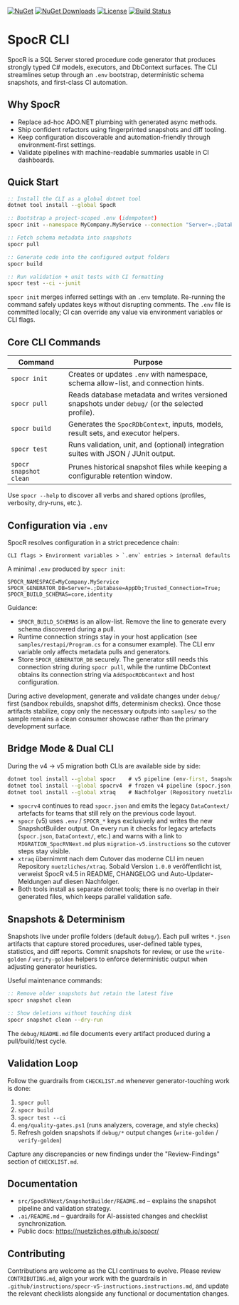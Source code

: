 [![NuGet](https://img.shields.io/nuget/v/SpocR.svg)](https://www.nuget.org/packages/SpocR)
[![NuGet Downloads](https://img.shields.io/nuget/dt/SpocR.svg)](https://www.nuget.org/packages/SpocR)
[![License](https://img.shields.io/github/license/nuetzliches/spocr.svg)](LICENSE)
[![Build Status](https://img.shields.io/github/actions/workflow/status/nuetzliches/spocr/test.yml?branch=main)](https://github.com/nuetzliches/spocr/actions)

# SpocR CLI

SpocR is a SQL Server stored procedure code generator that produces strongly typed C# models, executors, and DbContext surfaces. The CLI streamlines setup through an `.env` bootstrap, deterministic schema snapshots, and first-class CI automation.

## Why SpocR

- Replace ad-hoc ADO.NET plumbing with generated async methods.
- Ship confident refactors using fingerprinted snapshots and diff tooling.
- Keep configuration discoverable and automation-friendly through environment-first settings.
- Validate pipelines with machine-readable summaries usable in CI dashboards.

## Quick Start

```cmd
:: Install the CLI as a global dotnet tool
dotnet tool install --global SpocR

:: Bootstrap a project-scoped .env (idempotent)
spocr init --namespace MyCompany.MyService --connection "Server=.;Database=AppDb;Trusted_Connection=True;" --schemas core,identity

:: Fetch schema metadata into snapshots
spocr pull

:: Generate code into the configured output folders
spocr build

:: Run validation + unit tests with CI formatting
spocr test --ci --junit
```

`spocr init` merges inferred settings with an `.env` template. Re-running the command safely updates keys without disrupting comments. The `.env` file is committed locally; CI can override any value via environment variables or CLI flags.

## Core CLI Commands

| Command                | Purpose                                                                                          |
| ---------------------- | ------------------------------------------------------------------------------------------------ |
| `spocr init`           | Creates or updates `.env` with namespace, schema allow-list, and connection hints.               |
| `spocr pull`           | Reads database metadata and writes versioned snapshots under `debug/` (or the selected profile). |
| `spocr build`          | Generates the `SpocRDbContext`, inputs, models, result sets, and executor helpers.               |
| `spocr test`           | Runs validation, unit, and (optional) integration suites with JSON / JUnit output.               |
| `spocr snapshot clean` | Prunes historical snapshot files while keeping a configurable retention window.                  |

Use `spocr --help` to discover all verbs and shared options (profiles, verbosity, dry-runs, etc.).

## Configuration via `.env`

SpocR resolves configuration in a strict precedence chain:

```
CLI flags > Environment variables > `.env` entries > internal defaults
```

A minimal `.env` produced by `spocr init`:

```
SPOCR_NAMESPACE=MyCompany.MyService
SPOCR_GENERATOR_DB=Server=.;Database=AppDb;Trusted_Connection=True;
SPOCR_BUILD_SCHEMAS=core,identity
```

Guidance:

- `SPOCR_BUILD_SCHEMAS` is an allow-list. Remove the line to generate every schema discovered during a pull.
- Runtime connection strings stay in your host application (see `samples/restapi/Program.cs` for a consumer example). The CLI env variable only affects metadata pulls and generators.
- Store `SPOCR_GENERATOR_DB` securely. The generator still needs this connection string during `spocr pull`, while the runtime DbContext obtains its connection string via `AddSpocRDbContext` and host configuration.

During active development, generate and validate changes under `debug/` first (sandbox rebuilds, snapshot diffs, determinism checks). Once those artifacts stabilize, copy only the necessary outputs into `samples/` so the sample remains a clean consumer showcase rather than the primary development surface.

## Bridge Mode & Dual CLI

During the v4 → v5 migration both CLIs are available side by side:

```cmd
dotnet tool install --global spocr    # v5 pipeline (env-first, SnapshotBuilder)
dotnet tool install --global spocrv4  # frozen v4 pipeline (spocr.json, DataContext/ output)
dotnet tool install --global xtraq    # Nachfolger (Repository nuetzliches/xtraq, Namespace Xtraq, Version 1.0.0)
```

- `spocrv4` continues to read `spocr.json` and emits the legacy `DataContext/` artefacts for teams that still rely on the previous code layout.
- `spocr` (v5) uses `.env` / `SPOCR_*` keys exclusively and writes the new SnapshotBuilder output. On every run it checks for legacy artefacts (`spocr.json`, `DataContext/`, etc.) and warns with a link to `MIGRATION_SpocRVNext.md` plus `migration-v5.instructions` so the cutover steps stay visible.
- `xtraq` übernimmt nach dem Cutover das moderne CLI im neuen Repository `nuetzliches/xtraq`. Sobald Version `1.0.0` veröffentlicht ist, verweist SpocR v4.5 in README, CHANGELOG und Auto-Updater-Meldungen auf diesen Nachfolger.
- Both tools install as separate dotnet tools; there is no overlap in their generated files, which keeps parallel validation safe.

## Snapshots & Determinism

Snapshots live under profile folders (default `debug/`). Each pull writes `*.json` artifacts that capture stored procedures, user-defined table types, statistics, and diff reports. Commit snapshots for review, or use the `write-golden` / `verify-golden` helpers to enforce deterministic output when adjusting generator heuristics.

Useful maintenance commands:

```cmd
:: Remove older snapshots but retain the latest five
spocr snapshot clean

:: Show deletions without touching disk
spocr snapshot clean --dry-run
```

The `debug/README.md` file documents every artifact produced during a pull/build/test cycle.

## Validation Loop

Follow the guardrails from `CHECKLIST.md` whenever generator-touching work is done:

1. `spocr pull`
2. `spocr build`
3. `spocr test --ci`
4. `eng/quality-gates.ps1` (runs analyzers, coverage, and style checks)
5. Refresh golden snapshots if `debug/*` output changes (`write-golden` / `verify-golden`)

Capture any discrepancies or new findings under the "Review-Findings" section of `CHECKLIST.md`.

## Documentation

- `src/SpocRVNext/SnapshotBuilder/README.md` – explains the snapshot pipeline and validation strategy.
- `.ai/README.md` – guardrails for AI-assisted changes and checklist synchronization.
- Public docs: https://nuetzliches.github.io/spocr/

## Contributing

Contributions are welcome as the CLI continues to evolve. Please review `CONTRIBUTING.md`, align your work with the guardrails in `.github/instructions/spocr-v5-instructions.instructions.md`, and update the relevant checklists alongside any functional or documentation changes.
